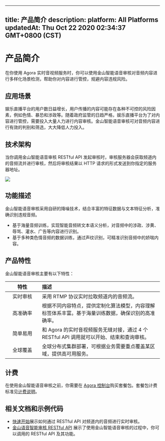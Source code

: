 
---
title: 产品简介
description: 
platform: All Platforms
updatedAt: Thu Oct 22 2020 02:34:37 GMT+0800 (CST)
---
# 产品简介
在你使用 Agora 实时音视频服务时，你可以使用金山智能语音审核对音频内容进行多样化场景检测，帮助你对内容进行管控，规避内容违规风险。

## 应用场景

娱乐直播平台的用户数日益增长，用户传播的内容可能存在各种不可控的风险因素，例如色情、暴恐和涉政等。随着政府监管的日趋严格，娱乐直播平台为了对内容进行管控，需要投入大量人力进行内容审核。金山智能语音审核可对音频内容进行有效的判别和筛选，大大降低人力投入。

## 技术架构

当你调用金山智能语音审核 RESTful API 发起审核时，审核服务器会获取频道内的音频流并进行审核，然后将审核结果以 HTTP 请求的形式发送到你指定的服务器地址。

![](https://web-cdn.agora.io/docs-files/1603178506290)

## 功能描述

金山智能语音审核采用自研的降噪技术，结合丰富的特征数据与文本特征分析，准确识别违规音频。 

- 基于海量音频训练，实现智能音频转文本语义分析，对音频中的涉政、涉黄、辱骂、灌水、广告等内容进行识别。
- 基于多种类色情音频的数据训练，通过声纹识别，可精准识别音频中的娇喘内容。

## 产品特性

金山智能语音审核主要有以下特性：

| <span style="white-space:nowrap;">&emsp;&emsp;特性&emsp;&emsp;</span>     | 描述                                                         |
| :-------: | :----------------------------------------------------------- |
| 实时审核 | 采用 RTMP 协议实时拉取频道内的音频流。                       |
| 高准确率 | 根据不同内容特点，提供定制化算法模型，内容理解标签体系丰富。基于海量训练数据，确保识别的高准确率。 |
| 简单易用 | 和 Agora 的实时音视频服务无缝对接，通过 4 个 RESTful API 调用就可以开始、结束和查询审核。 |
| 全球覆盖 | 全球分布式集群部署，可根据业务需要重点覆盖某区域，提供高可用服务。 |

## 计费

在使用金山智能语音审核之前，你需要在 [Agora 控制台](https://console.agora.io/)购买套餐包。套餐包计费标准见[计费说明](../../cn/null/billing_kingsoft_audio.md)。

## 相关文档和示例代码

- [快速开始](../../cn/null/quickstart_kingsoft_audio.md)展示如何通过 RESTful API 对频道内的音频进行实时审核。
- [金山语音智能审核 RESTful API](../../cn/Interactive%20Broadcast/restful_api_kingsoft_audio.md) 展示了使用金山智能语音审核的过程中，你可以调用的 RESTful API 及其功能。
